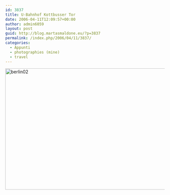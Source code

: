 ```yaml
---
id: 3837
title: U-Bahnhof Kottbusser Tor
date: 2006-04-11T12:09:57+00:00
author: admin6059
layout: post
guid: http://blog.martasmaldone.eu/?p=3837
permalink: /index.php/2006/04/11/3837/
categories:
  - Appunti
  - photographies (mine)
  - travel
---
```

<img class="aligncenter wp-image-3833" src="http://blog.martasmaldone.eu/wp-content/uploads/2016/09/berlin02.jpg" alt="berlin02" width="550" height="384" srcset="http://blog.martasmaldone.eu/wp-content/uploads/2016/09/berlin02.jpg 598w, http://blog.martasmaldone.eu/wp-content/uploads/2016/09/berlin02-300x210.jpg 300w" sizes="(max-width: 550px) 100vw, 550px" />